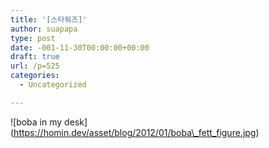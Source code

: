 ```yaml
---
title: '[스타워즈]'
author: suapapa
type: post
date: -001-11-30T00:00:00+00:00
draft: true
url: /p=525
categories:
  - Uncategorized

---
```

!\[boba in my desk\](https://homin.dev/asset/blog/2012/01/boba\_fett_figure.jpg)